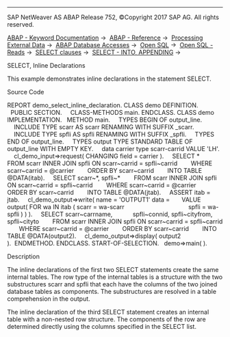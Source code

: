   

* * *

SAP NetWeaver AS ABAP Release 752, ©Copyright 2017 SAP AG. All rights reserved.

[ABAP - Keyword Documentation](javascript:call_link\('abenabap.htm'\)) →  [ABAP - Reference](javascript:call_link\('abenabap_reference.htm'\)) →  [Processing External Data](javascript:call_link\('abenabap_language_external_data.htm'\)) →  [ABAP Database Accesses](javascript:call_link\('abenabap_sql.htm'\)) →  [Open SQL](javascript:call_link\('abenopensql.htm'\)) →  [Open SQL - Reads](javascript:call_link\('abenopen_sql_reading.htm'\)) →  [SELECT clauses](javascript:call_link\('abenselect_clauses.htm'\)) →  [SELECT - INTO, APPENDING](javascript:call_link\('abapinto_clause.htm'\)) → 

SELECT, Inline Declarations

This example demonstrates inline declarations in the statement SELECT.

Source Code

REPORT demo\_select\_inline\_declaration.
CLASS demo DEFINITION.
  PUBLIC SECTION.
    CLASS-METHODS main.
ENDCLASS.
CLASS demo IMPLEMENTATION.
  METHOD main.
    TYPES BEGIN OF output\_line.
    INCLUDE TYPE scarr AS scarr RENAMING WITH SUFFIX \_scarr.
    INCLUDE TYPE spfli AS spfli RENAMING WITH SUFFIX \_spfli.
    TYPES END OF output\_line.
    TYPES output TYPE STANDARD TABLE OF output\_line WITH EMPTY KEY.
    data carrier type scarr-carrid VALUE 'LH'.
    cl\_demo\_input=>request( CHANGING field = carrier ).
    SELECT \*
       FROM scarr INNER JOIN spfli ON scarr~carrid = spfli~carrid
       WHERE scarr~carrid = @carrier
       ORDER BY scarr~carrid
       INTO TABLE @DATA(itab).
    SELECT scarr~\*, spfli~\*
       FROM scarr INNER JOIN spfli ON scarr~carrid = spfli~carrid
       WHERE scarr~carrid = @carrier
       ORDER BY scarr~carrid
       INTO TABLE @DATA(jtab).
    ASSERT itab = jtab.
    cl\_demo\_output=>write( name = 'OUTPUT1' data =
      VALUE output( FOR wa IN itab ( scarr = wa-scarr
                                     spfli = wa-spfli ) ) ).
    SELECT scarr~carrname,
           spfli~connid, spfli~cityfrom, spfli~cityto
       FROM scarr INNER JOIN spfli ON scarr~carrid = spfli~carrid
       WHERE scarr~carrid = @carrier
       ORDER BY scarr~carrid
       INTO TABLE @DATA(output2).
    cl\_demo\_output=>display( output2 ).  ENDMETHOD.
ENDCLASS.
START-OF-SELECTION.
  demo=>main( ).

Description

The inline declarations of the first two SELECT statements create the same internal tables. The row type of the internal tables is a structure with the two substructures scarr and spfli that each have the columns of the two joined database tables as components. The substructures are resolved in a table comprehension in the output.

The inline declaration of the third SELECT statement creates an internal table with a non-nested row structure. The components of the row are determined directly using the columns specified in the SELECT list.